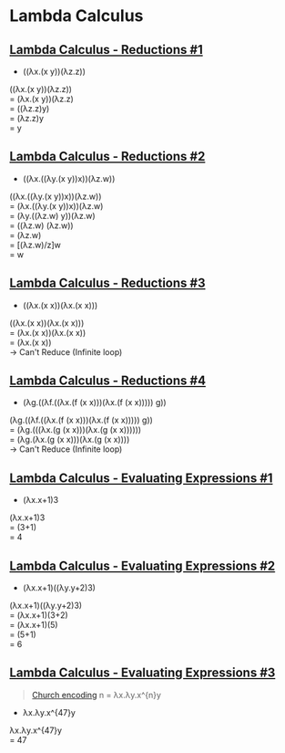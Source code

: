 # Lambda Calculus
####

## [Lambda Calculus - Reductions #1](https://www.hackerrank.com/challenges/lambda-calculus-reductions-1)

* ((λx.(x y))(λz.z))

((λx.(x y))(λz.z))  
= (λx.(x y))(λz.z)  
= ((λz.z)y)  
= (λz.z)y  
= y  

## [Lambda Calculus - Reductions #2](https://www.hackerrank.com/challenges/lambda-calculus-reductions-2/problem)
   
* ((λx.((λy.(x y))x))(λz.w))

((λx.((λy.(x y))x))(λz.w))    
= (λx.((λy.(x y))x))(λz.w)  
= (λy.((λz.w) y))(λz.w)  
= ((λz.w) (λz.w))  
= (λz.w)  
= [(λz.w)/z]w    
= w  

## [Lambda Calculus - Reductions #3](https://www.hackerrank.com/challenges/lambda-calculus-reductions-3/problem)
   
* ((λx.(x x))(λx.(x x)))

((λx.(x x))(λx.(x x)))  
= (λx.(x x))(λx.(x x))  
= (λx.(x x))  
-> Can't Reduce (Infinite loop)  


## [Lambda Calculus - Reductions #4](https://www.hackerrank.com/challenges/lambda-calculus-reductions-4/problem)

* (λg.((λf.((λx.(f (x x)))(λx.(f (x x))))) g)) 

(λg.((λf.((λx.(f (x x)))(λx.(f (x x))))) g))    
= (λg.(((λx.(g (x x)))(λx.(g (x x))))))      
= (λg.(λx.(g (x x)))(λx.(g (x x))))    
-> Can't Reduce (Infinite loop)

## [Lambda Calculus - Evaluating Expressions #1](https://www.hackerrank.com/challenges/lambda-calculus-getting-started/problem)  

* (λx.x+1)3  

(λx.x+1)3  
= (3+1)  
= 4  

## [Lambda Calculus - Evaluating Expressions #2](https://www.hackerrank.com/challenges/lambda-calculus-understanding-the-syntax/problem)  

* (λx.x+1)((λy.y+2)3)  

(λx.x+1)((λy.y+2)3)  
= (λx.x+1)(3+2)  
= (λx.x+1)(5)  
= (5+1)  
= 6  

## [Lambda Calculus - Evaluating Expressions #3](https://www.hackerrank.com/challenges/lambda-calculus-evaluate-the-expression/problem)  

> [Church encoding](https://en.wikipedia.org/wiki/Church_encoding)
> n = λx.λy.x^{n}y

* λx.λy.x^{47}y  

λx.λy.x^{47}y  
= 47  

